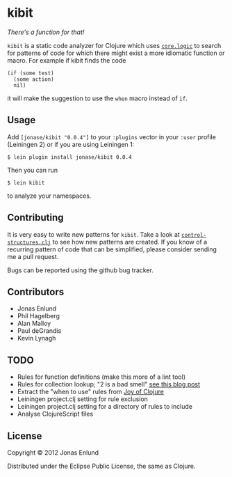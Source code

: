 # kibit

*There's a function for that!*

`kibit` is a static code analyzer for Clojure which uses
[`core.logic`](https://github.com/clojure/core.logic) to search for
patterns of code for which there might exist a more idiomatic function
or macro. For example if kibit finds the code

    (if (some test)
      (some action)
      nil)

it will make the suggestion to use the `when` macro instead of `if`.

## Usage

Add `[jonase/kibit "0.0.4"]` to your `:plugins` vector in your `:user`
profile (Leiningen 2) or if you are using Leiningen 1:

    $ lein plugin install jonase/kibit 0.0.4

Then you can run

    $ lein kibit

to analyze your namespaces.

## Contributing

It is very easy to write new patterns for `kibit`. Take a look at
[`control-structures.clj`](https://github.com/jonase/kibit/blob/master/src/kibit/rules/control_structures.clj)
to see how new patterns are created. If you know of a recurring
pattern of code that can be simplified, please consider sending me a
pull request.

Bugs can be reported using the github bug tracker.

## Contributors

* Jonas Enlund
* Phil Hagelberg
* Alan Malloy
* Paul deGrandis
* Kevin Lynagh

## TODO

* Rules for function definitions (make this more of a lint tool)
* Rules for collection lookup; "2 is a bad smell" [see this blog post](http://tech.puredanger.com/2011/10/12/2-is-a-smell/)
* Extract the "when to use" rules from [Joy of Clojure](http://joyofclojure.com/)
* Leiningen project.clj setting for rule exclusion
* Leiningen project.clj setting for a directory of rules to include
* Analyse ClojureScript files

## License

Copyright © 2012 Jonas Enlund

Distributed under the Eclipse Public License, the same as Clojure.

